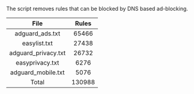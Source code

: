 The script removes rules that can be blocked by DNS based ad-blocking.


| File | Rules |
|:----:|:-----:|
| adguard_ads.txt | 65466 |
| easylist.txt | 27438 |
| adguard_privacy.txt | 26732 |
| easyprivacy.txt | 6276 |
| adguard_mobile.txt | 5076 |
| Total | 130988 |